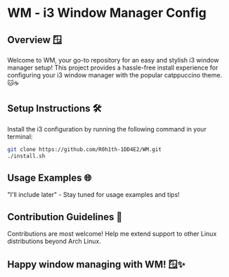 # WM - i3 Window Manager Config

## Overview 🪟

Welcome to WM, your go-to repository for an easy and stylish i3 window manager setup! This project provides a hassle-free install experience for configuring your i3 window manager with the popular catppuccino theme. 🐱☕

## Setup Instructions 🛠️

Install the i3 configuration by running the following command in your terminal:

```bash
git clone https://github.com/R0h1th-1DD4E2/WM.git
./install.sh
```

## Usage Examples 🌐

"I'll include later" - Stay tuned for usage examples and tips!

## Contribution Guidelines 🤝

Contributions are most welcome! Help me extend support to other Linux distributions beyond Arch Linux.

## Happy window managing with WM! 🪟✨